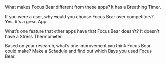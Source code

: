 What makes Focus Bear different from these apps?
It has a Breathing Timer.

If you were a user, why would you choose Focus Bear over competitors?
Yes, it's a great App.

What’s one feature that other apps have that Focus Bear doesn’t?
It doesn't have a Stress Thermometer.

Based on your research, what’s one improvement you think Focus Bear could make?
Make a Schedule and find out which Days you used Focus Bear.
